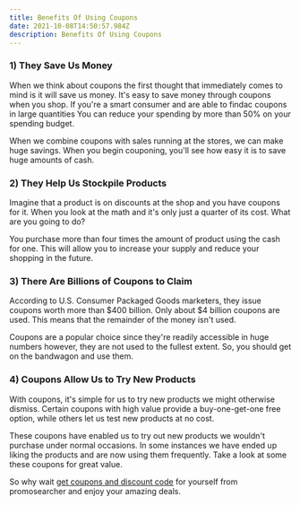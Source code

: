 ```yaml
---
title: Benefits Of Using Coupons
date: 2021-10-08T14:50:57.984Z
description: Benefits Of Using Coupons
---
```



### 1) **They Save Us Money**

When we think about coupons the first thought that immediately comes to mind is it will save us money. It's easy to save money through coupons when you shop. If you're a smart consumer and are able to findac coupons in large quantities You can reduce your spending by more than 50% on your spending budget.

When we combine coupons with sales running at the stores, we can make huge savings. When you begin couponing, you'll see how easy it is to save huge amounts of cash.

### 2) **They Help Us Stockpile Products**

Imagine that a product is on discounts at the shop and you have coupons for it. When you look at the math and it's only just a quarter of its cost. What are you going to do?

You purchase more than four times the amount of product using the cash for one. This will allow you to increase your supply and reduce your shopping in the future.

### 3) **There Are Billions of Coupons to Claim**

According to U.S. Consumer Packaged Goods marketers, they issue coupons worth more than $400 billion. Only about $4 billion coupons are used. This means that the remainder of the money isn't used.

Coupons are a popular choice since they're readily accessible in huge numbers however, they are not used to the fullest extent. So, you should get on the bandwagon and use them.

### 4) **Coupons Allow Us to Try New Products**

With coupons, it's simple for us to try new products we might otherwise dismiss. Certain coupons with high value provide a buy-one-get-one free option, while others let us test new products at no cost.

These coupons have enabled us to try out new products we wouldn't purchase under normal occasions. In some instances we have ended up liking the products and are now using them frequently. Take a look at some these coupons for great value.

So why wait [get coupons and discount code](https://www.blogger.com/blog/post/edit/9140386917966371801/5072989103831997186#) for yourself from promosearcher and enjoy your amazing deals.